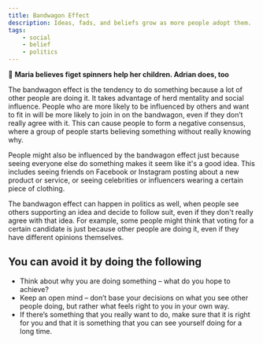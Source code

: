 ```yaml
---
title: Bandwagon Effect
description: Ideas, fads, and beliefs grow as more people adopt them.
tags: 
    - social
    - belief
    - politics
---
```


💬  **Maria believes figet spinners help her children. Adrian does, too**

The bandwagon effect is the tendency to do something because a lot of other people are doing it. It takes advantage of herd mentality and social influence. People who are more likely to be influenced by others and want to fit in will be more likely to join in on the bandwagon, even if they don’t really agree with it. This can cause people to form a negative consensus, where a group of people starts believing something without really knowing why.

People might also be influenced by the bandwagon effect just because seeing everyone else do something makes it seem like it's a good idea. This includes seeing friends on Facebook or Instagram posting about a new product or service, or seeing celebrities or influencers wearing a certain piece of clothing.

The bandwagon effect can happen in politics as well, when people see others supporting an idea and decide to follow suit, even if they don't really agree with that idea. For example, some people might think that voting for a certain candidate is just because other people are doing it, even if they have different opinions themselves.

## You can avoid it by doing the following

- Think about why you are doing something – what do you hope to achieve?
- Keep an open mind – don’t base your decisions on what you see other people doing, but rather what feels right to you in your own way.
- If there’s something that you really want to do, make sure that it is right for you and that it is something that you can see yourself doing for a long time.
